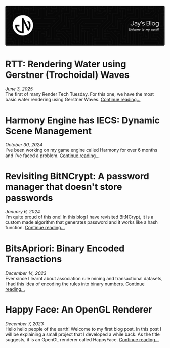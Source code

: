 [![Jay's Blog](./assets/header.png)](https://jaynakum.github.io/blog/)

# RTT: Rendering Water using Gerstner (Trochoidal) Waves
_June 3, 2025_  
The first of many Render Tech Tuesday. For this one, we have the most basic water rendering using Gerstner Waves.
[Continue reading...](./5/GerstnerWaves)
# Harmony Engine has IECS: Dynamic Scene Management
_October 30, 2024_  
I've been working on my game engine called Harmony for over 6 months and I've faced a problem.
[Continue reading...](./4/IECS)
# Revisiting BitNCrypt: A password manager that doesn't store passwords
_January 6, 2024_  
I'm quite proud of this one! In this blog I have revisited BitNCrypt, it is a custom made algorithm that generates password and it works like a hash function.
[Continue reading...](./3/BitNCrypt)
# BitsApriori: Binary Encoded Transactions
*December 14, 2023*  
Ever since I learnt about association rule mining and transactional datasets, I had this idea of encoding the rules into binary numbers.
[Continue reading...](./2/BitsApriori)
# Happy Face: An OpenGL Renderer
_December 7, 2023_  
Hello hello people of the earth! Welcome to my first blog post. In this post I will be explaining a small project that I developed a while back. As the title suggests, it is an OpenGL renderer called HappyFace.
[Continue reading...](./1/HappyFace)

<script data-name="BMC-Widget" data-cfasync="false" src="https://cdnjs.buymeacoffee.com/1.0.0/widget.prod.min.js" data-id="jaynakum" data-description="Consider supporting Jay?" data-message="consider supporting?" data-color="#BD5FFF" data-position="Right" data-x_margin="18" data-y_margin="18"></script>